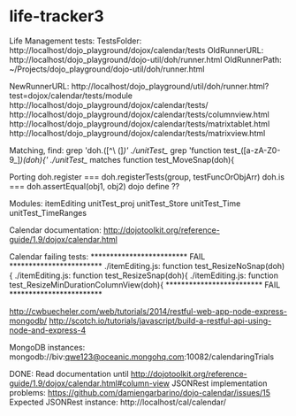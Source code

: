 ﻿life-tracker3
=============

Life Management
tests:
TestsFolder: http://localhost/dojo_playground/dojox/calendar/tests
OldRunnerURL: http://localhost/dojo_playground/dojo-util/doh/runner.html
OldRunnerPath: ~/Projects/dojo_playground/dojo-util/doh/runner.html

NewRunnerURL: http://localhost/dojo_playground/util/doh/runner.html?test=dojox/calendar/tests/module
http://localhost/dojo_playground/dojox/calendar/tests/
http://localhost/dojo_playground/dojox/calendar/tests/columnview.html
http://localhost/dojo_playground/dojox/calendar/tests/matrixtablet.html
http://localhost/dojo_playground/dojox/calendar/tests/matrixview.html

Matching, find:
grep 'doh\.\([^\ (]*\)' ./unitTest_*
grep 'function test_([a-zA-Z0-9_]*)\(doh\){' ./unitTest_* matches function test_MoveSnap(doh){

Porting
doh.register === doh.registerTests(group, testFuncOrObjArr)
doh.is === doh.assertEqual(obj1, obj2)
dojo define ??

Modules:
itemEditing
unitTest_proj
unitTest_Store
unitTest_Time
unitTest_TimeRanges


Calendar documentation:
http://dojotoolkit.org/reference-guide/1.9/dojox/calendar.html


Calendar failing tests:
************************* FAIL ************************
./itemEditing.js:          function test_ResizeNoSnap(doh){
./itemEditing.js:          function test_ResizeSnap(doh){
./itemEditing.js:          function test_ResizeMinDurationColumnView(doh){
************************* FAIL ************************

http://cwbuecheler.com/web/tutorials/2014/restful-web-app-node-express-mongodb/
http://scotch.io/tutorials/javascript/build-a-restful-api-using-node-and-express-4

MongoDB instances:
mongodb://biv:qwe123@oceanic.mongohq.com:10082/calendaringTrials

DONE: Read documentation until http://dojotoolkit.org/reference-guide/1.9/dojox/calendar.html#column-view
JSONRest implementation problems: https://github.com/damiengarbarino/dojo-calendar/issues/15
Expected JSONRest instance: http://localhost/cal/calendar/
